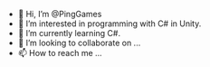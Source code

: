 - 👋 Hi, I’m @PingGames
- 👀 I’m interested in programming with C# in Unity.
- 🌱 I’m currently learning C#.
- 💞️ I’m looking to collaborate on ...
- 📫 How to reach me ...

<!---
PingGames/PingGames is a ✨ special ✨ repository because its `README.md` (this file) appears on your GitHub profile.
You can click the Preview link to take a look at your changes.
--->
